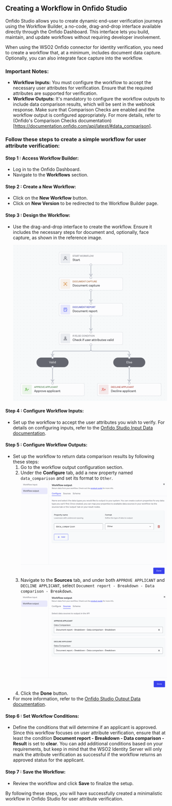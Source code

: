 ## Creating a Workflow in Onfido Studio

Onfido Studio allows you to create dynamic end-user verification journeys using the Workflow Builder, 
a no-code, drag-and-drop interface available directly through the Onfido Dashboard. 
This interface lets you build, maintain, and update workflows without requiring developer involvement.

When using the WSO2 Onfido connector for identity verification, you need to create a workflow that, 
at a minimum, includes document data capture. Optionally, you can also integrate face capture into the workflow.

### Important Notes:

- **Workflow Inputs:** You must configure the workflow to accept the necessary user attributes for verification. 
Ensure that the required attributes are supported for verification.
- **Workflow Outputs:** It's mandatory to configure the workflow outputs to include data comparison results, 
which will be sent in the webhook response. Make sure that Comparison Checks are enabled and the workflow output 
is configured appropriately. For more details, refer to 
(Onfido's Comparison Checks documentation)[https://documentation.onfido.com/api/latest/#data_comparison].

### Follow these steps to create a simple workflow for user attribute verification:

#### Step 1 : Access Workflow Builder:

- Log in to the Onfido Dashboard. 
- Navigate to the **Workflows** section.

#### Step 2 : Create a New Workflow:

- Click on the **New Workflow** button.
- Click on **New Version** to be redirected to the Workflow Builder page.

#### Step 3 : Design the Workflow:

- Use the drag-and-drop interface to create the workflow. Ensure it includes the necessary steps for document and, 
optionally, face capture, as shown in the reference image.

  ![Workflow output](images/workflow.png)

#### Step 4 : Configure Workflow Inputs:

- Set up the workflow to accept the user attributes you wish to verify. For details on configuring inputs, refer to the [Onfido Studio Input Data documentation](https://documentation.onfido.com/getting-started/onfido-studio-product/#workflow-input-data).

#### Step 5 : Configure Workflow Outputs:

- Set up the workflow to return data comparison results by following these steps:
    1. Go to the workflow output configuration section.
    2. Under the **Configure** tab, add a new property named `data_comparison` and set its format to `Other`.
      ![Workflow output](images/worflow-output-configure.png)
    3. Navigate to the **Sources** tab, and under both `APPROVE APPLICANT` and `DECLINE APPLICANT`, select 
   `Document report - Breakdown - Data comparison - Breakdown`.
      ![Workflow output](images/workflow-output-sources.png)
    4. Click the **Done** button.
- For more information, refer to the [Onfido Studio Output Data documentation](https://documentation.onfido.com/getting-started/onfido-studio-product/#workflow-output-data).

#### Step 6 : Set Workflow Conditions:

- Define the conditions that will determine if an applicant is approved. Since this workflow focuses on user attribute 
verification, ensure that at least the condition **Document report - Breakdown - Data comparison - Result** is set to 
**clear**. You can add additional conditions based on your requirements, but keep in mind that the WSO2 Identity Server 
will only mark the attribute verification as successful if the workflow returns an approved status for the applicant.

#### Step 7 : Save the Workflow:

- Review the workflow and click **Save** to finalize the setup.

By following these steps, you will have successfully created a minimalistic workflow in Onfido Studio for user
attribute verification.
